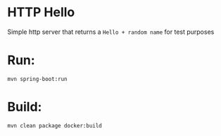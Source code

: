 # HTTP Hello

Simple http server that returns a `Hello + random name` for test purposes

# Run:
```
mvn spring-boot:run
```

# Build:
```
mvn clean package docker:build
```
